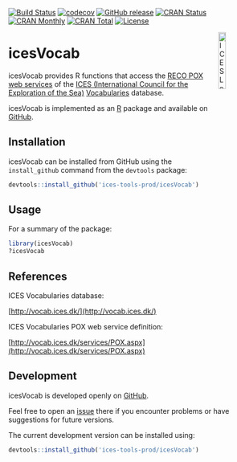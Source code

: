 [![Build Status](https://travis-ci.org/ices-tools-prod/icesVocab.svg?branch=master)](https://travis-ci.org/ices-tools-prod/icesVocab)
[![codecov](https://codecov.io/gh/ices-tools-prod/icesVocab/branch/master/graph/badge.svg)](https://codecov.io/gh/ices-tools-prod/icesVocab)
[![GitHub release](https://img.shields.io/github/release/ices-tools-prod/icesVocab.svg?maxAge=2592001)]()
[![CRAN Status](http://www.r-pkg.org/badges/version/icesVocab)](https://cran.r-project.org/package=icesVocab)
[![CRAN Monthly](http://cranlogs.r-pkg.org/badges/icesVocab)](https://cran.r-project.org/package=icesVocab)
[![CRAN Total](http://cranlogs.r-pkg.org/badges/grand-total/icesVocab)](https://cran.r-project.org/package=icesVocab)
[![License](https://img.shields.io/badge/license-GPL%20(%3E%3D%202)-blue.svg)](https://www.gnu.org/licenses/gpl-3.0.en.html)

[<img align="right" alt="ICES Logo" width="17%" height="17%" src="http://www.ices.dk/_layouts/15/1033/images/icesimg/iceslogo.png">](http://www.ices.dk/Pages/default.aspx)

icesVocab
======

icesVocab provides R functions that access the
[RECO POX web services](http://vocab.ices.dk/services/POX.aspx) of the
[ICES (International Council for the Exploration of the Sea)](http://www.ices.dk/Pages/default.aspx)
[Vocabularies](http://vocab.ices.dk/) database.

icesVocab is implemented as an [R](https://www.r-project.org) package and
available on [GitHub](https://cran.r-project.org/package=icesVocab).

Installation
------------

icesVocab can be installed from GitHub using the `install_github` command from
the `devtools` package:

```R
devtools::install_github('ices-tools-prod/icesVocab')
```

Usage
-----

For a summary of the package:

```R
library(icesVocab)
?icesVocab
```

References
----------

ICES Vocabularies database:

[http://vocab.ices.dk/](http://vocab.ices.dk/)

ICES Vocabularies POX web service definition:

[http://vocab.ices.dk/services/POX.aspx](http://vocab.ices.dk/services/POX.aspx)

Development
-----------

icesVocab is developed openly on
[GitHub](https://github.com/ices-tools-prod/icesVocab).

Feel free to open an
[issue](https://github.com/ices-tools-prod/icesVocab/issues) there if you
encounter problems or have suggestions for future versions.

The current development version can be installed using:

```R
devtools::install_github('ices-tools-prod/icesVocab')
```

